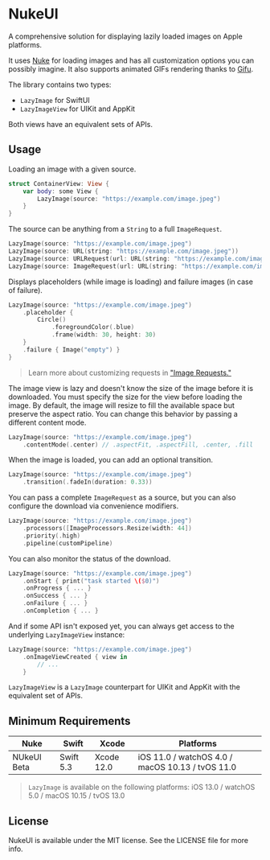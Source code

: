 # NukeUI

A comprehensive solution for displaying lazily loaded images on Apple platforms. 

It uses [Nuke](https://github.com/kean/Nuke) for loading images and has all customization options you can possibly imagine. It also supports animated GIFs rendering thanks to [Gifu](https://github.com/kaishin/Gifu).

The library contains two types:

- `LazyImage` for SwiftUI
- `LazyImageView` for UIKit and AppKit

Both views have an equivalent sets of APIs.

## Usage

Loading an image with a given source.

```swift
struct ContainerView: View {
    var body: some View {
        LazyImage(source: "https://example.com/image.jpeg")
    }
}
```

The source can be anything from a `String` to a full `ImageRequest`.

```swift
LazyImage(source: "https://example.com/image.jpeg")
LazyImage(source: URL(string: "https://example.com/image.jpeg"))
LazyImage(source: URLRequest(url: URL(string: "https://example.com/image.jpeg")!))
LazyImage(source: ImageRequest(url: URL(string: "https://example.com/image.jpeg"), processors: [ImageProcessors.Resize(width: 44)]))
```

Displays placeholders (while image is loading) and failure images (in case of failure).

```swift
LazyImage(source: "https://example.com/image.jpeg")
    .placeholder {
        Circle()
            .foregroundColor(.blue)
            .frame(width: 30, height: 30)
    }
    .failure { Image("empty") }
}
```

> Learn more about customizing requests in ["Image Requests."](https://kean.blog/nuke/guides/customizing-requests)

The image view is lazy and doesn't know the size of the image before it is downloaded. You must specify the size for the view before loading the image. By default, the image will resize to fill the available space but preserve the aspect ratio. You can change this behavior by passing a different content mode.

```swift
LazyImage(source: "https://example.com/image.jpeg")
    .contentMode(.center) // .aspectFit, .aspectFill, .center, .fill
```

When the image is loaded, you can add an optional transition.

```swift
LazyImage(source: "https://example.com/image.jpeg")
    .transition(.fadeIn(duration: 0.33))
```

You can pass a complete `ImageRequest` as a source, but you can also configure the download via convenience modifiers.

```swift
LazyImage(source: "https://example.com/image.jpeg")
    .processors([ImageProcessors.Resize(width: 44])
    .priority(.high)
    .pipeline(customPipeline)
```

You can also monitor the status of the download.

```swift
LazyImage(source: "https://example.com/image.jpeg")
    .onStart { print("task started \($0)")
    .onProgress { ... }
    .onSuccess { ... }
    .onFailure { ... }
    .onCompletion { ... }
```

And if some API isn't exposed yet, you can always get access to the underlying `LazyImageView` instance:

```swift
LazyImage(source: "https://example.com/image.jpeg")
    .onImageViewCreated { view in 
        // ...
    }
```

`LazyImageView` is a `LazyImage` counterpart for UIKit and AppKit with the equivalent set of APIs. 


## Minimum Requirements

| Nuke          | Swift           | Xcode           | Platforms                                         |
|---------------|-----------------|-----------------|---------------------------------------------------|
| NUkeUI Beta   | Swift 5.3       | Xcode 12.0      | iOS 11.0 / watchOS 4.0 / macOS 10.13 / tvOS 11.0  |

> `LazyImage` is available on the following platforms: iOS 13.0 / watchOS 5.0 / macOS 10.15 / tvOS 13.0

## License

NukeUI is available under the MIT license. See the LICENSE file for more info.
